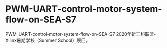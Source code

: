 # PWM-UART-control-motor-system-flow-on-SEA-S7
PWM-UART-control-motor-system-flow-on-SEA-S7
2020年新工科联盟-Xilinx暑期学校（Summer School）项目。

